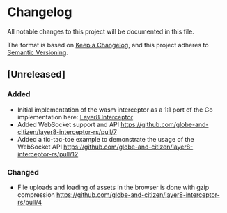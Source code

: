 # Changelog

All notable changes to this project will be documented in this file.

The format is based on [Keep a Changelog](https://keepachangelog.com/en/1.1.0/),
and this project adheres to [Semantic Versioning](https://semver.org/spec/v2.0.0.html).

## [Unreleased]

### Added

- Initial implementation of the wasm interceptor as a 1:1 port of the Go implementation here: [Layer8 Interceptor](https://github.com/globe-and-citizen/layer8-interceptor)
- Added WebSocket support and API <https://github.com/globe-and-citizen/layer8-interceptor-rs/pull/7>
- Added a tic-tac-toe example to demonstrate the usage of the WebSocket API <https://github.com/globe-and-citizen/layer8-interceptor-rs/pull/12>

### Changed

- File uploads and loading of assets in the browser is done with gzip compression <https://github.com/globe-and-citizen/layer8-interceptor-rs/pull/4>
